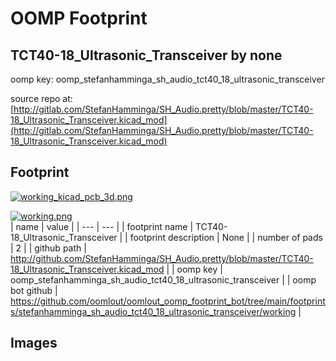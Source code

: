 # OOMP Footprint  
## TCT40-18_Ultrasonic_Transceiver  by none  
  
oomp key: oomp_stefanhamminga_sh_audio_tct40_18_ultrasonic_transceiver  
  
source repo at: [http://gitlab.com/StefanHamminga/SH_Audio.pretty/blob/master/TCT40-18_Ultrasonic_Transceiver.kicad_mod](http://gitlab.com/StefanHamminga/SH_Audio.pretty/blob/master/TCT40-18_Ultrasonic_Transceiver.kicad_mod)  
## Footprint  
  
[![working_kicad_pcb_3d.png](working_kicad_pcb_3d_600.png)](working_kicad_pcb_3d.png)  
  
[![working.png](working_600.png)](working.png)  
| name | value | 
| --- | --- | 
| footprint name | TCT40-18_Ultrasonic_Transceiver | 
| footprint description | None | 
| number of pads | 2 | 
| github path | http://github.com/StefanHamminga/SH_Audio.pretty/blob/master/TCT40-18_Ultrasonic_Transceiver.kicad_mod | 
| oomp key | oomp_stefanhamminga_sh_audio_tct40_18_ultrasonic_transceiver | 
| oomp bot github | https://github.com/oomlout/oomlout_oomp_footprint_bot/tree/main/footprints/stefanhamminga_sh_audio_tct40_18_ultrasonic_transceiver/working | 
## Images  

